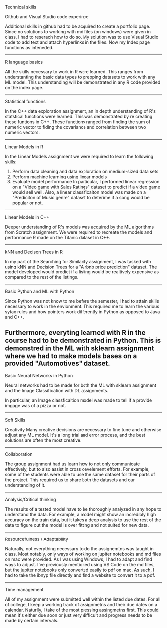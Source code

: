 Technical skills

Github and Visual Studio code experince

Additional skills in github had to be acquired to create a portfolio page. Since no solutions to working with md files (on windows) were given in class, I had to reserach how to do so. My solution was to use Visual Studio code to add text and attach hyperlinks in the files. Now my Index page functions as inteneded.

-------
R language basics

All the skills necessary to work in R were learned. This ranges from understanting the basic data types to prepping datasets to work with any ML model. This understanding will be demonstrated in any R code provided on the index page.

-------
Statistical functions

In the C++ data exploration assignment, an in depth understanding of R's statstical functions were learned. This was demonstrated by re creating these funtions in C++. These functions ranged from finding the sum of numeric vector to fiding the covariance and correlation between two numeric vectors.

-------
Linear Models in R

In the Linear Models assignment we were required to learn the following skills:
1. Perform data cleaning and data exploration on medium-sized data sets
2. Perform machine learning using linear models
3. Evaluate model performance
In particular, I performed linear regression on a "Video game with Sales Ratings" dataset to predict if a video game would sell well.
Also, a linear classificaiton model was made on a "Prediciton of Music genre" dataset to deterime if a song would be popular or not.

-------
Linear Models in C++

Deeper understanding of R's models was acquired by the ML algorithms from Scratch assignment. We were required to recreate the models and performance R made on the Titanic dataset in C++.

-------
kNN and Decison Trees in R

In my part of the Searching for Similarity assignment, I was tasked with using kNN and Decision Trees for a "Airbnb price prediction" dataset. The model developed would predict if a listing would be realtively expensive as compared to the rest of the listings.

-------
Basic Python and ML with Python

Since Python was not know to me before the semester, I had to attain skills necessary to work in the envionment. This required me to learn the various sytax rules and how pointers work differently in Python as opposed to Java and C++.

Furthermore, everyting learned with R in the course had to be demonstrated in Python. This is demonstred in the ML with sklearn assignment where we had to make models bases on a provided "Automotives" dataset.
-------
Basic Neural Networks in Python

Neural networks had to be made for both the ML with sklearn assignment and the Image Classification with DL assignments.

In particular, an Image classficaition model was made to tell if a provide imgage was of a pizza or not.

-----------------------------------------------------------------------------

Soft Skills

Creativity
Many creative decisions are necessary to fine tune and otherwise adjust any ML model. It's a long trial and error process, and the best solutions are often the most creative.

-------
Collaboration

The group assignment had us learn how to not only communicate effectively, but to also assist in cross develement efforts. For example, some of the students were able to use the same dataset for their parts of the project. This required us to share both the datasets and our understanding of it.

-------
Analysis/Critical thinking

The results of a tested model have to be thoroughly analyzed in any hope to understand the data. For example, a model might show an incredibly high accuracy on the train data, but it takes a deep analysis to use the rest of the data to figure out the model is over fitting and not suited for new data.

-------
Resourcefulness / Adaptability

Naturally, not everything necessary to do the assignemtns was taught in class. Most notably, only ways of working on jupiter notebooks and md files on mac were provided. As I was using Windows, I had to adapt and find ways to adjust. I've previously mentioned using VS Code on the md files, but the jupiter notebooks only converted easily to pdf on mac. As such, I had to take the ibnyp file directly and find a website to convert it to a pdf.

-------
Time management

All of my assignment were submitted well within the listed due dates. For all of college, I keep a working track of assignmetns and their due dates on a calendar. Naturlly, I take of the most pressing assingmetns first. This could mean it's either due soon or just very difficult and progress needs to be made by certain intervals.